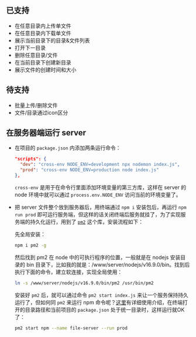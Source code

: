 ## 已支持
* 在任意目录内上传单文件
* 在任意目录内下载单文件
* 展示当前目录下的目录&文件列表
* 打开下一目录
* 删除任意目录/文件
* 在当前目录下创建新目录
* 展示文件的创建时间和大小

## 待支持
* 批量上传/删除文件
* 文件/目录通过icon区分


## 在服务器端运行 server
* 在项目的 `package.json` 内添加两条运行命令：
  ```json
  "scripts": {
    "dev": "cross-env NODE_ENV=development npx nodemon index.js",
    "prod": "cross-env NODE_ENV=production node index.js"
  },
  ```
  `cross-env` 是用于在命令行里面添加环境变量的第三方库，这样在 server 的 node 环境中就可以通过 `process.env.NODE_ENV` 访问当前的环境变量了。
* 把 server 文件整个放到服务器后，用终端通过 `npm i` 安装包后，再运行 `npm run prod` 即可运行服务端，但这样的话关闭终端后服务就挂了，为了实现服务端的持久化运行，用到了 [`pm2`](https://www.npmjs.com/package/pm2?activeTab=readme) 这个库，安装流程如下：
  
  先全局安装：
  ```sh
  npm i pm2 -g
  ```
  然后找到 pm2 在 node 中的可执行程序的位置，一般就是在 nodejs 安装目录的 bin 目录下，比如我的就是：/www/server/nodejs/v16.9.0/bin。找到后执行下面的命令，建立软连接，实现全局使用：
  ```sh
  ln -s /www/server/nodejs/v16.9.0/bin/pm2 /usr/bin/pm2
  ```
  安装好 `pm2` 后，就可以通过命令 `pm2 start index.js` 来让一个服务保持持久运行了，但如何同 `pm2` 来运行 npm 命令呢？[这里](https://blog.csdn.net/qq_39085895/article/details/122166550)有详细使用介绍，在终端打开的目录路径和当前项目的 `package.json` 处于统一目录时，这样运行就OK了：
  ```sh
  pm2 start npm --name file-server --run prod
  ```
